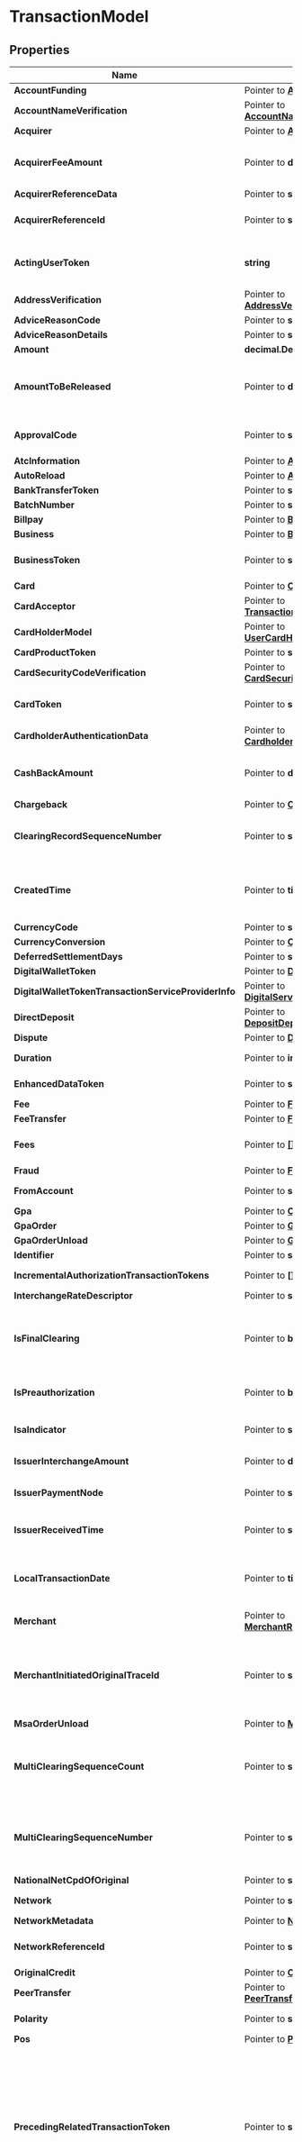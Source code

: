 # TransactionModel

## Properties

Name | Type | Description | Notes
------------ | ------------- | ------------- | -------------
**AccountFunding** | Pointer to [**AccountFunding**](AccountFunding.md) |  | [optional] 
**AccountNameVerification** | Pointer to [**AccountNameVerificationModel**](AccountNameVerificationModel.md) |  | [optional] 
**Acquirer** | Pointer to [**Acquirer**](Acquirer.md) |  | [optional] 
**AcquirerFeeAmount** | Pointer to **decimal.Decimal** | Indicates the amount of the acquirer fee. Account holders are sometimes charged an acquirer fee for card use at ATMs, fuel dispensers, and so on. | [optional] 
**AcquirerReferenceData** | Pointer to **string** |  | [optional] 
**AcquirerReferenceId** | Pointer to **string** | Acquirer-assigned unique identifier of the transaction. Useful for settlement and reconciliation. | [optional] 
**ActingUserToken** | **string** | Unique identifier of the user who conducted the transaction. This might be a child user configured to share its parent&#39;s account balance. | 
**AddressVerification** | Pointer to [**AddressVerificationModel**](AddressVerificationModel.md) |  | [optional] 
**AdviceReasonCode** | Pointer to **string** |  | [optional] 
**AdviceReasonDetails** | Pointer to **string** |  | [optional] 
**Amount** | **decimal.Decimal** | Amount of the transaction. | 
**AmountToBeReleased** | Pointer to **decimal.Decimal** | Amount of original authorization to be released. This field appears in final clearing transactions where the clearing amount is lower than the authorization amount. | [optional] 
**ApprovalCode** | Pointer to **string** | Unique identifier assigned to an authorization, printed on the receipt at point of sale. | [optional] 
**AtcInformation** | Pointer to [**AtcInformation**](AtcInformation.md) |  | [optional] 
**AutoReload** | Pointer to [**AutoReloadModel**](AutoReloadModel.md) |  | [optional] 
**BankTransferToken** | Pointer to **string** |  | [optional] 
**BatchNumber** | Pointer to **string** | The batch number of the transaction. | [optional] 
**Billpay** | Pointer to [**BillPayResponse**](BillPayResponse.md) |  | [optional] 
**Business** | Pointer to [**BusinessMetadata**](BusinessMetadata.md) |  | [optional] 
**BusinessToken** | Pointer to **string** | Unique identifier of the business that owns the account that funded the transaction. | [optional] 
**Card** | Pointer to [**CardResponse**](CardResponse.md) |  | [optional] 
**CardAcceptor** | Pointer to [**TransactionCardAcceptor**](TransactionCardAcceptor.md) |  | [optional] 
**CardHolderModel** | Pointer to [**UserCardHolderResponse**](UserCardHolderResponse.md) |  | [optional] 
**CardProductToken** | Pointer to **string** | Unique identifier of the card product. | [optional] 
**CardSecurityCodeVerification** | Pointer to [**CardSecurityCodeVerification**](CardSecurityCodeVerification.md) |  | [optional] 
**CardToken** | Pointer to **string** | Unique identifier of the card. Useful when a single account holder has multiple cards. | [optional] 
**CardholderAuthenticationData** | Pointer to [**CardholderAuthenticationData**](CardholderAuthenticationData.md) |  | [optional] 
**CashBackAmount** | Pointer to **decimal.Decimal** | Amount of cash back requested by the cardholder during the transaction. Included in the total transaction amount. | [optional] 
**Chargeback** | Pointer to [**ChargebackResponse**](ChargebackResponse.md) |  | [optional] 
**ClearingRecordSequenceNumber** | Pointer to **string** | A sequence number that identifies a specific clearing message among multiple clearing messages for an authorization. | [optional] 
**CreatedTime** | Pointer to **time.Time** | Date and time when the Marqeta platform created the transaction entry, in UTC format. For example, when Marqeta processed the clearing record for a refund. | [optional] 
**CurrencyCode** | Pointer to **string** | Currency type of the transaction. | [optional] 
**CurrencyConversion** | Pointer to [**CurrencyConversion**](CurrencyConversion.md) |  | [optional] 
**DeferredSettlementDays** | Pointer to **string** |  | [optional] 
**DigitalWalletToken** | Pointer to [**DigitalWalletToken**](DigitalWalletToken.md) |  | [optional] 
**DigitalWalletTokenTransactionServiceProviderInfo** | Pointer to [**DigitalServiceProvider**](DigitalServiceProvider.md) |  | [optional] 
**DirectDeposit** | Pointer to [**DepositDepositResponse**](DepositDepositResponse.md) |  | [optional] 
**Dispute** | Pointer to [**DisputeModel**](DisputeModel.md) |  | [optional] 
**Duration** | Pointer to **int32** | Duration of the transaction on Marqeta&#39;s servers, in milliseconds. | [optional] 
**EnhancedDataToken** | Pointer to **string** | The enhanced commercial card data token for the transaction. | [optional] 
**Fee** | Pointer to [**Fee**](Fee.md) |  | [optional] 
**FeeTransfer** | Pointer to [**FeeTransferResponse**](FeeTransferResponse.md) |  | [optional] 
**Fees** | Pointer to [**[]NetworkFeeModel**](NetworkFeeModel.md) | List of fees associated with the transaction.  This array is returned if it exists in the resource. | [optional] 
**Fraud** | Pointer to [**FraudView**](FraudView.md) |  | [optional] 
**FromAccount** | Pointer to **string** | Specifies the account type for ATM transactions. | [optional] 
**Gpa** | Pointer to [**CardholderBalance**](CardholderBalance.md) |  | [optional] 
**GpaOrder** | Pointer to [**GpaResponse**](GpaResponse.md) |  | [optional] 
**GpaOrderUnload** | Pointer to [**GpaReturns**](GpaReturns.md) |  | [optional] 
**Identifier** | Pointer to **string** | Sequential identifier of the transaction. | [optional] 
**IncrementalAuthorizationTransactionTokens** | Pointer to **[]string** | An array of incremental authorization transaction tokens. | [optional] 
**InterchangeRateDescriptor** | Pointer to **string** |  | [optional] 
**IsFinalClearing** | Pointer to **bool** | Indicates the final clearing event for an authorization. If the final cleared amount is lower than the authorized amount, you must release the hold on the funds per the value in the &#x60;amount_to_be_released&#x60; field. | [optional] 
**IsPreauthorization** | Pointer to **bool** | Indicates if the transaction is a pre-authorization. | [optional] [default to false]
**IsaIndicator** | Pointer to **string** | The international service assessment indicator indicates if an ISA fee is applicable to the transaction. | [optional] 
**IssuerInterchangeAmount** | Pointer to **decimal.Decimal** | The amount of interchange charged by the card issuer. | [optional] 
**IssuerPaymentNode** | Pointer to **string** | Unique identifier of the Marqeta platform server that received the transaction from the card network. | [optional] 
**IssuerReceivedTime** | Pointer to **string** | Date and time when the Marqeta platform received the transaction from the card network, in UTC. | [optional] 
**LocalTransactionDate** | Pointer to **time.Time** | Indicates the local time of the transaction at the card acceptor&#39;s location. You can use this field to determine the correct time of the transaction when filing a dispute. | [optional] 
**Merchant** | Pointer to [**MerchantResponseModel**](MerchantResponseModel.md) |  | [optional] 
**MerchantInitiatedOriginalTraceId** | Pointer to **string** | Unique network identification value formed by combining the 6- to 9-character Mastercard Banknet Reference Number and the 4-digit settlement date for recurring payments and other merchant-initiated transactions. | [optional] 
**MsaOrderUnload** | Pointer to [**MsaReturns**](MsaReturns.md) |  | [optional] 
**MultiClearingSequenceCount** | Pointer to **string** | If an authorization has multiple clearing transactions, this field displays their total number. For example, if an authorization has four clearing transactions, the sequence count is &#x60;04&#x60;. | [optional] 
**MultiClearingSequenceNumber** | Pointer to **string** | If an authorization has multiple clearing transactions, this field displays the sequence number for the clearing transaction. For example, if this is the second clearing transaction of four, the sequence number is &#x60;02&#x60;. | [optional] 
**NationalNetCpdOfOriginal** | Pointer to **string** |  | [optional] 
**Network** | Pointer to **string** | Indicates which card network was used to complete the transactions. | [optional] 
**NetworkMetadata** | Pointer to [**NetworkMetadata**](NetworkMetadata.md) |  | [optional] 
**NetworkReferenceId** | Pointer to **string** | Network-assigned unique identifier of the transaction. Useful for settlement and reconciliation. | [optional] 
**OriginalCredit** | Pointer to [**OriginalCredit**](OriginalCredit.md) |  | [optional] 
**PeerTransfer** | Pointer to [**PeerTransferResponse**](PeerTransferResponse.md) |  | [optional] 
**Polarity** | Pointer to **string** | Indicates whether the transaction is credit or debit. | [optional] 
**Pos** | Pointer to [**Pos**](Pos.md) |  | [optional] 
**PrecedingRelatedTransactionToken** | Pointer to **string** | Returned for final transaction types.  Unique identifier of the preceding related transaction. Useful for identifying the transaction that preceded the current one.  For example, &#x60;authorization&#x60;, a temporary transaction type, precedes and is completed by &#x60;authorization.clearing&#x60;, a final transaction type. In this case, the &#x60;authorization&#x60; token is returned with this field. For which transaction types are temporary or final, see &lt;&lt;/core-api/event-types#_transaction_events, Transaction events in Event Types&gt;&gt;. | [optional] 
**PrecedingTransaction** | Pointer to [**PrecedingTransaction**](PrecedingTransaction.md) |  | [optional] 
**Program** | Pointer to [**Program**](Program.md) |  | [optional] 
**ProgramTransfer** | Pointer to [**ProgramTransferResponse**](ProgramTransferResponse.md) |  | [optional] 
**RealTimeFeeGroup** | Pointer to [**RealTimeFeeGroup**](RealTimeFeeGroup.md) |  | [optional] 
**RequestAmount** | Pointer to **decimal.Decimal** | Merchant-requested amount, including any fees. | [optional] 
**Response** | Pointer to [**Response**](Response.md) |  | [optional] 
**SettlementDate** | Pointer to **time.Time** | Date and time when funds were moved for a transaction, in UTC. For example, in the case of a refund, when funds were credited to the cardholder. | [optional] 
**SettlementIndicator** | Pointer to **string** | Indicates the settlement service used for the transaction. | [optional] 
**StandinApprovedBy** | Pointer to **string** | Indicates which party approved a transaction: the card network using stand-in processing, or Marqeta using Commando Mode. Returned only when a transaction is approved. | [optional] 
**StandinBy** | Pointer to **string** | Indicates which party approved a transaction: the card network using stand-in processing, or Marqeta using Commando Mode. | [optional] 
**StandinReason** | Pointer to **string** | Indicates why the card network handled a transaction requiring stand-in processing. | [optional] 
**State** | **string** | Current state of the transaction. For more information about the &#x60;state&#x60; field, see &lt;&lt;/developer-guides/about-transactions#_the_transaction_lifecycle, The transaction lifecycle&gt;&gt;. | 
**Store** | Pointer to [**StoreResponseModel**](StoreResponseModel.md) |  | [optional] 
**Subnetwork** | Pointer to **string** | Indicates which subnetwork was used to complete the transaction. Possible values include the following:  * *VISANET* – Used for VisaNet signature-based transactions. * *VISANETDEBIT* – Used for VisaNet Debit PIN-based transaction. * *VISAINTERLINK* – Used for Visa Interlink PIN-based transactions. * *VISAPLUS* – Used for ATM withdrawals on Visa. * *MAESTRO* – Used for PIN-based transactions on Mastercard. * *CIRRUS* – Used for ATM withdrawals on Mastercard. * *MASTERCARDDEBIT* – Used for signature-based transactions on Mastercard. * *GATEWAY_JIT* – Used for Gateway JIT Funding transactions. * *MANAGED_JIT* – Used for Managed JIT Funding transactions or for transactions that occur while Commando Mode is enabled. | [optional] 
**Token** | **string** | Unique identifier of the transaction, formatted as a UUID.  *NOTE:* For subsequent related transactions, this token value appears as the &#x60;preceding_related_transaction_token&#x60;. | [readonly] 
**TransactionAttributes** | Pointer to **map[string]string** | Additional transaction attributes. | [optional] 
**TransactionMetadata** | Pointer to [**TransactionMetadata**](TransactionMetadata.md) |  | [optional] 
**Type** | **string** | Transaction event type. For more information about the &#x60;type&#x60; field, see &lt;&lt;/core-api/event-types#_transaction_events, Transaction events&gt;&gt;. | [readonly] 
**User** | Pointer to [**CardholderMetadata**](CardholderMetadata.md) |  | [optional] 
**UserToken** | Pointer to **string** | Unique identifier of the user who owns the account that funded the transaction; subsequent related transactions retain the same &#x60;user_token&#x60;, even if the card used to complete the transaction moves to another user. | [optional] 
**UserTransactionTime** | Pointer to **time.Time** | Date and time when the user initiated the transaction, in UTC. For example, when a merchant performed the original authorization for a refund. | [optional] 

## Methods

### NewTransactionModel

`func NewTransactionModel(actingUserToken string, amount decimal.Decimal, state string, token string, type_ string, ) *TransactionModel`

NewTransactionModel instantiates a new TransactionModel object
This constructor will assign default values to properties that have it defined,
and makes sure properties required by API are set, but the set of arguments
will change when the set of required properties is changed

### NewTransactionModelWithDefaults

`func NewTransactionModelWithDefaults() *TransactionModel`

NewTransactionModelWithDefaults instantiates a new TransactionModel object
This constructor will only assign default values to properties that have it defined,
but it doesn't guarantee that properties required by API are set

### GetAccountFunding

`func (o *TransactionModel) GetAccountFunding() AccountFunding`

GetAccountFunding returns the AccountFunding field if non-nil, zero value otherwise.

### GetAccountFundingOk

`func (o *TransactionModel) GetAccountFundingOk() (*AccountFunding, bool)`

GetAccountFundingOk returns a tuple with the AccountFunding field if it's non-nil, zero value otherwise
and a boolean to check if the value has been set.

### SetAccountFunding

`func (o *TransactionModel) SetAccountFunding(v AccountFunding)`

SetAccountFunding sets AccountFunding field to given value.

### HasAccountFunding

`func (o *TransactionModel) HasAccountFunding() bool`

HasAccountFunding returns a boolean if a field has been set.

### GetAccountNameVerification

`func (o *TransactionModel) GetAccountNameVerification() AccountNameVerificationModel`

GetAccountNameVerification returns the AccountNameVerification field if non-nil, zero value otherwise.

### GetAccountNameVerificationOk

`func (o *TransactionModel) GetAccountNameVerificationOk() (*AccountNameVerificationModel, bool)`

GetAccountNameVerificationOk returns a tuple with the AccountNameVerification field if it's non-nil, zero value otherwise
and a boolean to check if the value has been set.

### SetAccountNameVerification

`func (o *TransactionModel) SetAccountNameVerification(v AccountNameVerificationModel)`

SetAccountNameVerification sets AccountNameVerification field to given value.

### HasAccountNameVerification

`func (o *TransactionModel) HasAccountNameVerification() bool`

HasAccountNameVerification returns a boolean if a field has been set.

### GetAcquirer

`func (o *TransactionModel) GetAcquirer() Acquirer`

GetAcquirer returns the Acquirer field if non-nil, zero value otherwise.

### GetAcquirerOk

`func (o *TransactionModel) GetAcquirerOk() (*Acquirer, bool)`

GetAcquirerOk returns a tuple with the Acquirer field if it's non-nil, zero value otherwise
and a boolean to check if the value has been set.

### SetAcquirer

`func (o *TransactionModel) SetAcquirer(v Acquirer)`

SetAcquirer sets Acquirer field to given value.

### HasAcquirer

`func (o *TransactionModel) HasAcquirer() bool`

HasAcquirer returns a boolean if a field has been set.

### GetAcquirerFeeAmount

`func (o *TransactionModel) GetAcquirerFeeAmount() decimal.Decimal`

GetAcquirerFeeAmount returns the AcquirerFeeAmount field if non-nil, zero value otherwise.

### GetAcquirerFeeAmountOk

`func (o *TransactionModel) GetAcquirerFeeAmountOk() (*decimal.Decimal, bool)`

GetAcquirerFeeAmountOk returns a tuple with the AcquirerFeeAmount field if it's non-nil, zero value otherwise
and a boolean to check if the value has been set.

### SetAcquirerFeeAmount

`func (o *TransactionModel) SetAcquirerFeeAmount(v decimal.Decimal)`

SetAcquirerFeeAmount sets AcquirerFeeAmount field to given value.

### HasAcquirerFeeAmount

`func (o *TransactionModel) HasAcquirerFeeAmount() bool`

HasAcquirerFeeAmount returns a boolean if a field has been set.

### GetAcquirerReferenceData

`func (o *TransactionModel) GetAcquirerReferenceData() string`

GetAcquirerReferenceData returns the AcquirerReferenceData field if non-nil, zero value otherwise.

### GetAcquirerReferenceDataOk

`func (o *TransactionModel) GetAcquirerReferenceDataOk() (*string, bool)`

GetAcquirerReferenceDataOk returns a tuple with the AcquirerReferenceData field if it's non-nil, zero value otherwise
and a boolean to check if the value has been set.

### SetAcquirerReferenceData

`func (o *TransactionModel) SetAcquirerReferenceData(v string)`

SetAcquirerReferenceData sets AcquirerReferenceData field to given value.

### HasAcquirerReferenceData

`func (o *TransactionModel) HasAcquirerReferenceData() bool`

HasAcquirerReferenceData returns a boolean if a field has been set.

### GetAcquirerReferenceId

`func (o *TransactionModel) GetAcquirerReferenceId() string`

GetAcquirerReferenceId returns the AcquirerReferenceId field if non-nil, zero value otherwise.

### GetAcquirerReferenceIdOk

`func (o *TransactionModel) GetAcquirerReferenceIdOk() (*string, bool)`

GetAcquirerReferenceIdOk returns a tuple with the AcquirerReferenceId field if it's non-nil, zero value otherwise
and a boolean to check if the value has been set.

### SetAcquirerReferenceId

`func (o *TransactionModel) SetAcquirerReferenceId(v string)`

SetAcquirerReferenceId sets AcquirerReferenceId field to given value.

### HasAcquirerReferenceId

`func (o *TransactionModel) HasAcquirerReferenceId() bool`

HasAcquirerReferenceId returns a boolean if a field has been set.

### GetActingUserToken

`func (o *TransactionModel) GetActingUserToken() string`

GetActingUserToken returns the ActingUserToken field if non-nil, zero value otherwise.

### GetActingUserTokenOk

`func (o *TransactionModel) GetActingUserTokenOk() (*string, bool)`

GetActingUserTokenOk returns a tuple with the ActingUserToken field if it's non-nil, zero value otherwise
and a boolean to check if the value has been set.

### SetActingUserToken

`func (o *TransactionModel) SetActingUserToken(v string)`

SetActingUserToken sets ActingUserToken field to given value.


### GetAddressVerification

`func (o *TransactionModel) GetAddressVerification() AddressVerificationModel`

GetAddressVerification returns the AddressVerification field if non-nil, zero value otherwise.

### GetAddressVerificationOk

`func (o *TransactionModel) GetAddressVerificationOk() (*AddressVerificationModel, bool)`

GetAddressVerificationOk returns a tuple with the AddressVerification field if it's non-nil, zero value otherwise
and a boolean to check if the value has been set.

### SetAddressVerification

`func (o *TransactionModel) SetAddressVerification(v AddressVerificationModel)`

SetAddressVerification sets AddressVerification field to given value.

### HasAddressVerification

`func (o *TransactionModel) HasAddressVerification() bool`

HasAddressVerification returns a boolean if a field has been set.

### GetAdviceReasonCode

`func (o *TransactionModel) GetAdviceReasonCode() string`

GetAdviceReasonCode returns the AdviceReasonCode field if non-nil, zero value otherwise.

### GetAdviceReasonCodeOk

`func (o *TransactionModel) GetAdviceReasonCodeOk() (*string, bool)`

GetAdviceReasonCodeOk returns a tuple with the AdviceReasonCode field if it's non-nil, zero value otherwise
and a boolean to check if the value has been set.

### SetAdviceReasonCode

`func (o *TransactionModel) SetAdviceReasonCode(v string)`

SetAdviceReasonCode sets AdviceReasonCode field to given value.

### HasAdviceReasonCode

`func (o *TransactionModel) HasAdviceReasonCode() bool`

HasAdviceReasonCode returns a boolean if a field has been set.

### GetAdviceReasonDetails

`func (o *TransactionModel) GetAdviceReasonDetails() string`

GetAdviceReasonDetails returns the AdviceReasonDetails field if non-nil, zero value otherwise.

### GetAdviceReasonDetailsOk

`func (o *TransactionModel) GetAdviceReasonDetailsOk() (*string, bool)`

GetAdviceReasonDetailsOk returns a tuple with the AdviceReasonDetails field if it's non-nil, zero value otherwise
and a boolean to check if the value has been set.

### SetAdviceReasonDetails

`func (o *TransactionModel) SetAdviceReasonDetails(v string)`

SetAdviceReasonDetails sets AdviceReasonDetails field to given value.

### HasAdviceReasonDetails

`func (o *TransactionModel) HasAdviceReasonDetails() bool`

HasAdviceReasonDetails returns a boolean if a field has been set.

### GetAmount

`func (o *TransactionModel) GetAmount() decimal.Decimal`

GetAmount returns the Amount field if non-nil, zero value otherwise.

### GetAmountOk

`func (o *TransactionModel) GetAmountOk() (*decimal.Decimal, bool)`

GetAmountOk returns a tuple with the Amount field if it's non-nil, zero value otherwise
and a boolean to check if the value has been set.

### SetAmount

`func (o *TransactionModel) SetAmount(v decimal.Decimal)`

SetAmount sets Amount field to given value.


### GetAmountToBeReleased

`func (o *TransactionModel) GetAmountToBeReleased() decimal.Decimal`

GetAmountToBeReleased returns the AmountToBeReleased field if non-nil, zero value otherwise.

### GetAmountToBeReleasedOk

`func (o *TransactionModel) GetAmountToBeReleasedOk() (*decimal.Decimal, bool)`

GetAmountToBeReleasedOk returns a tuple with the AmountToBeReleased field if it's non-nil, zero value otherwise
and a boolean to check if the value has been set.

### SetAmountToBeReleased

`func (o *TransactionModel) SetAmountToBeReleased(v decimal.Decimal)`

SetAmountToBeReleased sets AmountToBeReleased field to given value.

### HasAmountToBeReleased

`func (o *TransactionModel) HasAmountToBeReleased() bool`

HasAmountToBeReleased returns a boolean if a field has been set.

### GetApprovalCode

`func (o *TransactionModel) GetApprovalCode() string`

GetApprovalCode returns the ApprovalCode field if non-nil, zero value otherwise.

### GetApprovalCodeOk

`func (o *TransactionModel) GetApprovalCodeOk() (*string, bool)`

GetApprovalCodeOk returns a tuple with the ApprovalCode field if it's non-nil, zero value otherwise
and a boolean to check if the value has been set.

### SetApprovalCode

`func (o *TransactionModel) SetApprovalCode(v string)`

SetApprovalCode sets ApprovalCode field to given value.

### HasApprovalCode

`func (o *TransactionModel) HasApprovalCode() bool`

HasApprovalCode returns a boolean if a field has been set.

### GetAtcInformation

`func (o *TransactionModel) GetAtcInformation() AtcInformation`

GetAtcInformation returns the AtcInformation field if non-nil, zero value otherwise.

### GetAtcInformationOk

`func (o *TransactionModel) GetAtcInformationOk() (*AtcInformation, bool)`

GetAtcInformationOk returns a tuple with the AtcInformation field if it's non-nil, zero value otherwise
and a boolean to check if the value has been set.

### SetAtcInformation

`func (o *TransactionModel) SetAtcInformation(v AtcInformation)`

SetAtcInformation sets AtcInformation field to given value.

### HasAtcInformation

`func (o *TransactionModel) HasAtcInformation() bool`

HasAtcInformation returns a boolean if a field has been set.

### GetAutoReload

`func (o *TransactionModel) GetAutoReload() AutoReloadModel`

GetAutoReload returns the AutoReload field if non-nil, zero value otherwise.

### GetAutoReloadOk

`func (o *TransactionModel) GetAutoReloadOk() (*AutoReloadModel, bool)`

GetAutoReloadOk returns a tuple with the AutoReload field if it's non-nil, zero value otherwise
and a boolean to check if the value has been set.

### SetAutoReload

`func (o *TransactionModel) SetAutoReload(v AutoReloadModel)`

SetAutoReload sets AutoReload field to given value.

### HasAutoReload

`func (o *TransactionModel) HasAutoReload() bool`

HasAutoReload returns a boolean if a field has been set.

### GetBankTransferToken

`func (o *TransactionModel) GetBankTransferToken() string`

GetBankTransferToken returns the BankTransferToken field if non-nil, zero value otherwise.

### GetBankTransferTokenOk

`func (o *TransactionModel) GetBankTransferTokenOk() (*string, bool)`

GetBankTransferTokenOk returns a tuple with the BankTransferToken field if it's non-nil, zero value otherwise
and a boolean to check if the value has been set.

### SetBankTransferToken

`func (o *TransactionModel) SetBankTransferToken(v string)`

SetBankTransferToken sets BankTransferToken field to given value.

### HasBankTransferToken

`func (o *TransactionModel) HasBankTransferToken() bool`

HasBankTransferToken returns a boolean if a field has been set.

### GetBatchNumber

`func (o *TransactionModel) GetBatchNumber() string`

GetBatchNumber returns the BatchNumber field if non-nil, zero value otherwise.

### GetBatchNumberOk

`func (o *TransactionModel) GetBatchNumberOk() (*string, bool)`

GetBatchNumberOk returns a tuple with the BatchNumber field if it's non-nil, zero value otherwise
and a boolean to check if the value has been set.

### SetBatchNumber

`func (o *TransactionModel) SetBatchNumber(v string)`

SetBatchNumber sets BatchNumber field to given value.

### HasBatchNumber

`func (o *TransactionModel) HasBatchNumber() bool`

HasBatchNumber returns a boolean if a field has been set.

### GetBillpay

`func (o *TransactionModel) GetBillpay() BillPayResponse`

GetBillpay returns the Billpay field if non-nil, zero value otherwise.

### GetBillpayOk

`func (o *TransactionModel) GetBillpayOk() (*BillPayResponse, bool)`

GetBillpayOk returns a tuple with the Billpay field if it's non-nil, zero value otherwise
and a boolean to check if the value has been set.

### SetBillpay

`func (o *TransactionModel) SetBillpay(v BillPayResponse)`

SetBillpay sets Billpay field to given value.

### HasBillpay

`func (o *TransactionModel) HasBillpay() bool`

HasBillpay returns a boolean if a field has been set.

### GetBusiness

`func (o *TransactionModel) GetBusiness() BusinessMetadata`

GetBusiness returns the Business field if non-nil, zero value otherwise.

### GetBusinessOk

`func (o *TransactionModel) GetBusinessOk() (*BusinessMetadata, bool)`

GetBusinessOk returns a tuple with the Business field if it's non-nil, zero value otherwise
and a boolean to check if the value has been set.

### SetBusiness

`func (o *TransactionModel) SetBusiness(v BusinessMetadata)`

SetBusiness sets Business field to given value.

### HasBusiness

`func (o *TransactionModel) HasBusiness() bool`

HasBusiness returns a boolean if a field has been set.

### GetBusinessToken

`func (o *TransactionModel) GetBusinessToken() string`

GetBusinessToken returns the BusinessToken field if non-nil, zero value otherwise.

### GetBusinessTokenOk

`func (o *TransactionModel) GetBusinessTokenOk() (*string, bool)`

GetBusinessTokenOk returns a tuple with the BusinessToken field if it's non-nil, zero value otherwise
and a boolean to check if the value has been set.

### SetBusinessToken

`func (o *TransactionModel) SetBusinessToken(v string)`

SetBusinessToken sets BusinessToken field to given value.

### HasBusinessToken

`func (o *TransactionModel) HasBusinessToken() bool`

HasBusinessToken returns a boolean if a field has been set.

### GetCard

`func (o *TransactionModel) GetCard() CardResponse`

GetCard returns the Card field if non-nil, zero value otherwise.

### GetCardOk

`func (o *TransactionModel) GetCardOk() (*CardResponse, bool)`

GetCardOk returns a tuple with the Card field if it's non-nil, zero value otherwise
and a boolean to check if the value has been set.

### SetCard

`func (o *TransactionModel) SetCard(v CardResponse)`

SetCard sets Card field to given value.

### HasCard

`func (o *TransactionModel) HasCard() bool`

HasCard returns a boolean if a field has been set.

### GetCardAcceptor

`func (o *TransactionModel) GetCardAcceptor() TransactionCardAcceptor`

GetCardAcceptor returns the CardAcceptor field if non-nil, zero value otherwise.

### GetCardAcceptorOk

`func (o *TransactionModel) GetCardAcceptorOk() (*TransactionCardAcceptor, bool)`

GetCardAcceptorOk returns a tuple with the CardAcceptor field if it's non-nil, zero value otherwise
and a boolean to check if the value has been set.

### SetCardAcceptor

`func (o *TransactionModel) SetCardAcceptor(v TransactionCardAcceptor)`

SetCardAcceptor sets CardAcceptor field to given value.

### HasCardAcceptor

`func (o *TransactionModel) HasCardAcceptor() bool`

HasCardAcceptor returns a boolean if a field has been set.

### GetCardHolderModel

`func (o *TransactionModel) GetCardHolderModel() UserCardHolderResponse`

GetCardHolderModel returns the CardHolderModel field if non-nil, zero value otherwise.

### GetCardHolderModelOk

`func (o *TransactionModel) GetCardHolderModelOk() (*UserCardHolderResponse, bool)`

GetCardHolderModelOk returns a tuple with the CardHolderModel field if it's non-nil, zero value otherwise
and a boolean to check if the value has been set.

### SetCardHolderModel

`func (o *TransactionModel) SetCardHolderModel(v UserCardHolderResponse)`

SetCardHolderModel sets CardHolderModel field to given value.

### HasCardHolderModel

`func (o *TransactionModel) HasCardHolderModel() bool`

HasCardHolderModel returns a boolean if a field has been set.

### GetCardProductToken

`func (o *TransactionModel) GetCardProductToken() string`

GetCardProductToken returns the CardProductToken field if non-nil, zero value otherwise.

### GetCardProductTokenOk

`func (o *TransactionModel) GetCardProductTokenOk() (*string, bool)`

GetCardProductTokenOk returns a tuple with the CardProductToken field if it's non-nil, zero value otherwise
and a boolean to check if the value has been set.

### SetCardProductToken

`func (o *TransactionModel) SetCardProductToken(v string)`

SetCardProductToken sets CardProductToken field to given value.

### HasCardProductToken

`func (o *TransactionModel) HasCardProductToken() bool`

HasCardProductToken returns a boolean if a field has been set.

### GetCardSecurityCodeVerification

`func (o *TransactionModel) GetCardSecurityCodeVerification() CardSecurityCodeVerification`

GetCardSecurityCodeVerification returns the CardSecurityCodeVerification field if non-nil, zero value otherwise.

### GetCardSecurityCodeVerificationOk

`func (o *TransactionModel) GetCardSecurityCodeVerificationOk() (*CardSecurityCodeVerification, bool)`

GetCardSecurityCodeVerificationOk returns a tuple with the CardSecurityCodeVerification field if it's non-nil, zero value otherwise
and a boolean to check if the value has been set.

### SetCardSecurityCodeVerification

`func (o *TransactionModel) SetCardSecurityCodeVerification(v CardSecurityCodeVerification)`

SetCardSecurityCodeVerification sets CardSecurityCodeVerification field to given value.

### HasCardSecurityCodeVerification

`func (o *TransactionModel) HasCardSecurityCodeVerification() bool`

HasCardSecurityCodeVerification returns a boolean if a field has been set.

### GetCardToken

`func (o *TransactionModel) GetCardToken() string`

GetCardToken returns the CardToken field if non-nil, zero value otherwise.

### GetCardTokenOk

`func (o *TransactionModel) GetCardTokenOk() (*string, bool)`

GetCardTokenOk returns a tuple with the CardToken field if it's non-nil, zero value otherwise
and a boolean to check if the value has been set.

### SetCardToken

`func (o *TransactionModel) SetCardToken(v string)`

SetCardToken sets CardToken field to given value.

### HasCardToken

`func (o *TransactionModel) HasCardToken() bool`

HasCardToken returns a boolean if a field has been set.

### GetCardholderAuthenticationData

`func (o *TransactionModel) GetCardholderAuthenticationData() CardholderAuthenticationData`

GetCardholderAuthenticationData returns the CardholderAuthenticationData field if non-nil, zero value otherwise.

### GetCardholderAuthenticationDataOk

`func (o *TransactionModel) GetCardholderAuthenticationDataOk() (*CardholderAuthenticationData, bool)`

GetCardholderAuthenticationDataOk returns a tuple with the CardholderAuthenticationData field if it's non-nil, zero value otherwise
and a boolean to check if the value has been set.

### SetCardholderAuthenticationData

`func (o *TransactionModel) SetCardholderAuthenticationData(v CardholderAuthenticationData)`

SetCardholderAuthenticationData sets CardholderAuthenticationData field to given value.

### HasCardholderAuthenticationData

`func (o *TransactionModel) HasCardholderAuthenticationData() bool`

HasCardholderAuthenticationData returns a boolean if a field has been set.

### GetCashBackAmount

`func (o *TransactionModel) GetCashBackAmount() decimal.Decimal`

GetCashBackAmount returns the CashBackAmount field if non-nil, zero value otherwise.

### GetCashBackAmountOk

`func (o *TransactionModel) GetCashBackAmountOk() (*decimal.Decimal, bool)`

GetCashBackAmountOk returns a tuple with the CashBackAmount field if it's non-nil, zero value otherwise
and a boolean to check if the value has been set.

### SetCashBackAmount

`func (o *TransactionModel) SetCashBackAmount(v decimal.Decimal)`

SetCashBackAmount sets CashBackAmount field to given value.

### HasCashBackAmount

`func (o *TransactionModel) HasCashBackAmount() bool`

HasCashBackAmount returns a boolean if a field has been set.

### GetChargeback

`func (o *TransactionModel) GetChargeback() ChargebackResponse`

GetChargeback returns the Chargeback field if non-nil, zero value otherwise.

### GetChargebackOk

`func (o *TransactionModel) GetChargebackOk() (*ChargebackResponse, bool)`

GetChargebackOk returns a tuple with the Chargeback field if it's non-nil, zero value otherwise
and a boolean to check if the value has been set.

### SetChargeback

`func (o *TransactionModel) SetChargeback(v ChargebackResponse)`

SetChargeback sets Chargeback field to given value.

### HasChargeback

`func (o *TransactionModel) HasChargeback() bool`

HasChargeback returns a boolean if a field has been set.

### GetClearingRecordSequenceNumber

`func (o *TransactionModel) GetClearingRecordSequenceNumber() string`

GetClearingRecordSequenceNumber returns the ClearingRecordSequenceNumber field if non-nil, zero value otherwise.

### GetClearingRecordSequenceNumberOk

`func (o *TransactionModel) GetClearingRecordSequenceNumberOk() (*string, bool)`

GetClearingRecordSequenceNumberOk returns a tuple with the ClearingRecordSequenceNumber field if it's non-nil, zero value otherwise
and a boolean to check if the value has been set.

### SetClearingRecordSequenceNumber

`func (o *TransactionModel) SetClearingRecordSequenceNumber(v string)`

SetClearingRecordSequenceNumber sets ClearingRecordSequenceNumber field to given value.

### HasClearingRecordSequenceNumber

`func (o *TransactionModel) HasClearingRecordSequenceNumber() bool`

HasClearingRecordSequenceNumber returns a boolean if a field has been set.

### GetCreatedTime

`func (o *TransactionModel) GetCreatedTime() time.Time`

GetCreatedTime returns the CreatedTime field if non-nil, zero value otherwise.

### GetCreatedTimeOk

`func (o *TransactionModel) GetCreatedTimeOk() (*time.Time, bool)`

GetCreatedTimeOk returns a tuple with the CreatedTime field if it's non-nil, zero value otherwise
and a boolean to check if the value has been set.

### SetCreatedTime

`func (o *TransactionModel) SetCreatedTime(v time.Time)`

SetCreatedTime sets CreatedTime field to given value.

### HasCreatedTime

`func (o *TransactionModel) HasCreatedTime() bool`

HasCreatedTime returns a boolean if a field has been set.

### GetCurrencyCode

`func (o *TransactionModel) GetCurrencyCode() string`

GetCurrencyCode returns the CurrencyCode field if non-nil, zero value otherwise.

### GetCurrencyCodeOk

`func (o *TransactionModel) GetCurrencyCodeOk() (*string, bool)`

GetCurrencyCodeOk returns a tuple with the CurrencyCode field if it's non-nil, zero value otherwise
and a boolean to check if the value has been set.

### SetCurrencyCode

`func (o *TransactionModel) SetCurrencyCode(v string)`

SetCurrencyCode sets CurrencyCode field to given value.

### HasCurrencyCode

`func (o *TransactionModel) HasCurrencyCode() bool`

HasCurrencyCode returns a boolean if a field has been set.

### GetCurrencyConversion

`func (o *TransactionModel) GetCurrencyConversion() CurrencyConversion`

GetCurrencyConversion returns the CurrencyConversion field if non-nil, zero value otherwise.

### GetCurrencyConversionOk

`func (o *TransactionModel) GetCurrencyConversionOk() (*CurrencyConversion, bool)`

GetCurrencyConversionOk returns a tuple with the CurrencyConversion field if it's non-nil, zero value otherwise
and a boolean to check if the value has been set.

### SetCurrencyConversion

`func (o *TransactionModel) SetCurrencyConversion(v CurrencyConversion)`

SetCurrencyConversion sets CurrencyConversion field to given value.

### HasCurrencyConversion

`func (o *TransactionModel) HasCurrencyConversion() bool`

HasCurrencyConversion returns a boolean if a field has been set.

### GetDeferredSettlementDays

`func (o *TransactionModel) GetDeferredSettlementDays() string`

GetDeferredSettlementDays returns the DeferredSettlementDays field if non-nil, zero value otherwise.

### GetDeferredSettlementDaysOk

`func (o *TransactionModel) GetDeferredSettlementDaysOk() (*string, bool)`

GetDeferredSettlementDaysOk returns a tuple with the DeferredSettlementDays field if it's non-nil, zero value otherwise
and a boolean to check if the value has been set.

### SetDeferredSettlementDays

`func (o *TransactionModel) SetDeferredSettlementDays(v string)`

SetDeferredSettlementDays sets DeferredSettlementDays field to given value.

### HasDeferredSettlementDays

`func (o *TransactionModel) HasDeferredSettlementDays() bool`

HasDeferredSettlementDays returns a boolean if a field has been set.

### GetDigitalWalletToken

`func (o *TransactionModel) GetDigitalWalletToken() DigitalWalletToken`

GetDigitalWalletToken returns the DigitalWalletToken field if non-nil, zero value otherwise.

### GetDigitalWalletTokenOk

`func (o *TransactionModel) GetDigitalWalletTokenOk() (*DigitalWalletToken, bool)`

GetDigitalWalletTokenOk returns a tuple with the DigitalWalletToken field if it's non-nil, zero value otherwise
and a boolean to check if the value has been set.

### SetDigitalWalletToken

`func (o *TransactionModel) SetDigitalWalletToken(v DigitalWalletToken)`

SetDigitalWalletToken sets DigitalWalletToken field to given value.

### HasDigitalWalletToken

`func (o *TransactionModel) HasDigitalWalletToken() bool`

HasDigitalWalletToken returns a boolean if a field has been set.

### GetDigitalWalletTokenTransactionServiceProviderInfo

`func (o *TransactionModel) GetDigitalWalletTokenTransactionServiceProviderInfo() DigitalServiceProvider`

GetDigitalWalletTokenTransactionServiceProviderInfo returns the DigitalWalletTokenTransactionServiceProviderInfo field if non-nil, zero value otherwise.

### GetDigitalWalletTokenTransactionServiceProviderInfoOk

`func (o *TransactionModel) GetDigitalWalletTokenTransactionServiceProviderInfoOk() (*DigitalServiceProvider, bool)`

GetDigitalWalletTokenTransactionServiceProviderInfoOk returns a tuple with the DigitalWalletTokenTransactionServiceProviderInfo field if it's non-nil, zero value otherwise
and a boolean to check if the value has been set.

### SetDigitalWalletTokenTransactionServiceProviderInfo

`func (o *TransactionModel) SetDigitalWalletTokenTransactionServiceProviderInfo(v DigitalServiceProvider)`

SetDigitalWalletTokenTransactionServiceProviderInfo sets DigitalWalletTokenTransactionServiceProviderInfo field to given value.

### HasDigitalWalletTokenTransactionServiceProviderInfo

`func (o *TransactionModel) HasDigitalWalletTokenTransactionServiceProviderInfo() bool`

HasDigitalWalletTokenTransactionServiceProviderInfo returns a boolean if a field has been set.

### GetDirectDeposit

`func (o *TransactionModel) GetDirectDeposit() DepositDepositResponse`

GetDirectDeposit returns the DirectDeposit field if non-nil, zero value otherwise.

### GetDirectDepositOk

`func (o *TransactionModel) GetDirectDepositOk() (*DepositDepositResponse, bool)`

GetDirectDepositOk returns a tuple with the DirectDeposit field if it's non-nil, zero value otherwise
and a boolean to check if the value has been set.

### SetDirectDeposit

`func (o *TransactionModel) SetDirectDeposit(v DepositDepositResponse)`

SetDirectDeposit sets DirectDeposit field to given value.

### HasDirectDeposit

`func (o *TransactionModel) HasDirectDeposit() bool`

HasDirectDeposit returns a boolean if a field has been set.

### GetDispute

`func (o *TransactionModel) GetDispute() DisputeModel`

GetDispute returns the Dispute field if non-nil, zero value otherwise.

### GetDisputeOk

`func (o *TransactionModel) GetDisputeOk() (*DisputeModel, bool)`

GetDisputeOk returns a tuple with the Dispute field if it's non-nil, zero value otherwise
and a boolean to check if the value has been set.

### SetDispute

`func (o *TransactionModel) SetDispute(v DisputeModel)`

SetDispute sets Dispute field to given value.

### HasDispute

`func (o *TransactionModel) HasDispute() bool`

HasDispute returns a boolean if a field has been set.

### GetDuration

`func (o *TransactionModel) GetDuration() int32`

GetDuration returns the Duration field if non-nil, zero value otherwise.

### GetDurationOk

`func (o *TransactionModel) GetDurationOk() (*int32, bool)`

GetDurationOk returns a tuple with the Duration field if it's non-nil, zero value otherwise
and a boolean to check if the value has been set.

### SetDuration

`func (o *TransactionModel) SetDuration(v int32)`

SetDuration sets Duration field to given value.

### HasDuration

`func (o *TransactionModel) HasDuration() bool`

HasDuration returns a boolean if a field has been set.

### GetEnhancedDataToken

`func (o *TransactionModel) GetEnhancedDataToken() string`

GetEnhancedDataToken returns the EnhancedDataToken field if non-nil, zero value otherwise.

### GetEnhancedDataTokenOk

`func (o *TransactionModel) GetEnhancedDataTokenOk() (*string, bool)`

GetEnhancedDataTokenOk returns a tuple with the EnhancedDataToken field if it's non-nil, zero value otherwise
and a boolean to check if the value has been set.

### SetEnhancedDataToken

`func (o *TransactionModel) SetEnhancedDataToken(v string)`

SetEnhancedDataToken sets EnhancedDataToken field to given value.

### HasEnhancedDataToken

`func (o *TransactionModel) HasEnhancedDataToken() bool`

HasEnhancedDataToken returns a boolean if a field has been set.

### GetFee

`func (o *TransactionModel) GetFee() Fee`

GetFee returns the Fee field if non-nil, zero value otherwise.

### GetFeeOk

`func (o *TransactionModel) GetFeeOk() (*Fee, bool)`

GetFeeOk returns a tuple with the Fee field if it's non-nil, zero value otherwise
and a boolean to check if the value has been set.

### SetFee

`func (o *TransactionModel) SetFee(v Fee)`

SetFee sets Fee field to given value.

### HasFee

`func (o *TransactionModel) HasFee() bool`

HasFee returns a boolean if a field has been set.

### GetFeeTransfer

`func (o *TransactionModel) GetFeeTransfer() FeeTransferResponse`

GetFeeTransfer returns the FeeTransfer field if non-nil, zero value otherwise.

### GetFeeTransferOk

`func (o *TransactionModel) GetFeeTransferOk() (*FeeTransferResponse, bool)`

GetFeeTransferOk returns a tuple with the FeeTransfer field if it's non-nil, zero value otherwise
and a boolean to check if the value has been set.

### SetFeeTransfer

`func (o *TransactionModel) SetFeeTransfer(v FeeTransferResponse)`

SetFeeTransfer sets FeeTransfer field to given value.

### HasFeeTransfer

`func (o *TransactionModel) HasFeeTransfer() bool`

HasFeeTransfer returns a boolean if a field has been set.

### GetFees

`func (o *TransactionModel) GetFees() []NetworkFeeModel`

GetFees returns the Fees field if non-nil, zero value otherwise.

### GetFeesOk

`func (o *TransactionModel) GetFeesOk() (*[]NetworkFeeModel, bool)`

GetFeesOk returns a tuple with the Fees field if it's non-nil, zero value otherwise
and a boolean to check if the value has been set.

### SetFees

`func (o *TransactionModel) SetFees(v []NetworkFeeModel)`

SetFees sets Fees field to given value.

### HasFees

`func (o *TransactionModel) HasFees() bool`

HasFees returns a boolean if a field has been set.

### GetFraud

`func (o *TransactionModel) GetFraud() FraudView`

GetFraud returns the Fraud field if non-nil, zero value otherwise.

### GetFraudOk

`func (o *TransactionModel) GetFraudOk() (*FraudView, bool)`

GetFraudOk returns a tuple with the Fraud field if it's non-nil, zero value otherwise
and a boolean to check if the value has been set.

### SetFraud

`func (o *TransactionModel) SetFraud(v FraudView)`

SetFraud sets Fraud field to given value.

### HasFraud

`func (o *TransactionModel) HasFraud() bool`

HasFraud returns a boolean if a field has been set.

### GetFromAccount

`func (o *TransactionModel) GetFromAccount() string`

GetFromAccount returns the FromAccount field if non-nil, zero value otherwise.

### GetFromAccountOk

`func (o *TransactionModel) GetFromAccountOk() (*string, bool)`

GetFromAccountOk returns a tuple with the FromAccount field if it's non-nil, zero value otherwise
and a boolean to check if the value has been set.

### SetFromAccount

`func (o *TransactionModel) SetFromAccount(v string)`

SetFromAccount sets FromAccount field to given value.

### HasFromAccount

`func (o *TransactionModel) HasFromAccount() bool`

HasFromAccount returns a boolean if a field has been set.

### GetGpa

`func (o *TransactionModel) GetGpa() CardholderBalance`

GetGpa returns the Gpa field if non-nil, zero value otherwise.

### GetGpaOk

`func (o *TransactionModel) GetGpaOk() (*CardholderBalance, bool)`

GetGpaOk returns a tuple with the Gpa field if it's non-nil, zero value otherwise
and a boolean to check if the value has been set.

### SetGpa

`func (o *TransactionModel) SetGpa(v CardholderBalance)`

SetGpa sets Gpa field to given value.

### HasGpa

`func (o *TransactionModel) HasGpa() bool`

HasGpa returns a boolean if a field has been set.

### GetGpaOrder

`func (o *TransactionModel) GetGpaOrder() GpaResponse`

GetGpaOrder returns the GpaOrder field if non-nil, zero value otherwise.

### GetGpaOrderOk

`func (o *TransactionModel) GetGpaOrderOk() (*GpaResponse, bool)`

GetGpaOrderOk returns a tuple with the GpaOrder field if it's non-nil, zero value otherwise
and a boolean to check if the value has been set.

### SetGpaOrder

`func (o *TransactionModel) SetGpaOrder(v GpaResponse)`

SetGpaOrder sets GpaOrder field to given value.

### HasGpaOrder

`func (o *TransactionModel) HasGpaOrder() bool`

HasGpaOrder returns a boolean if a field has been set.

### GetGpaOrderUnload

`func (o *TransactionModel) GetGpaOrderUnload() GpaReturns`

GetGpaOrderUnload returns the GpaOrderUnload field if non-nil, zero value otherwise.

### GetGpaOrderUnloadOk

`func (o *TransactionModel) GetGpaOrderUnloadOk() (*GpaReturns, bool)`

GetGpaOrderUnloadOk returns a tuple with the GpaOrderUnload field if it's non-nil, zero value otherwise
and a boolean to check if the value has been set.

### SetGpaOrderUnload

`func (o *TransactionModel) SetGpaOrderUnload(v GpaReturns)`

SetGpaOrderUnload sets GpaOrderUnload field to given value.

### HasGpaOrderUnload

`func (o *TransactionModel) HasGpaOrderUnload() bool`

HasGpaOrderUnload returns a boolean if a field has been set.

### GetIdentifier

`func (o *TransactionModel) GetIdentifier() string`

GetIdentifier returns the Identifier field if non-nil, zero value otherwise.

### GetIdentifierOk

`func (o *TransactionModel) GetIdentifierOk() (*string, bool)`

GetIdentifierOk returns a tuple with the Identifier field if it's non-nil, zero value otherwise
and a boolean to check if the value has been set.

### SetIdentifier

`func (o *TransactionModel) SetIdentifier(v string)`

SetIdentifier sets Identifier field to given value.

### HasIdentifier

`func (o *TransactionModel) HasIdentifier() bool`

HasIdentifier returns a boolean if a field has been set.

### GetIncrementalAuthorizationTransactionTokens

`func (o *TransactionModel) GetIncrementalAuthorizationTransactionTokens() []string`

GetIncrementalAuthorizationTransactionTokens returns the IncrementalAuthorizationTransactionTokens field if non-nil, zero value otherwise.

### GetIncrementalAuthorizationTransactionTokensOk

`func (o *TransactionModel) GetIncrementalAuthorizationTransactionTokensOk() (*[]string, bool)`

GetIncrementalAuthorizationTransactionTokensOk returns a tuple with the IncrementalAuthorizationTransactionTokens field if it's non-nil, zero value otherwise
and a boolean to check if the value has been set.

### SetIncrementalAuthorizationTransactionTokens

`func (o *TransactionModel) SetIncrementalAuthorizationTransactionTokens(v []string)`

SetIncrementalAuthorizationTransactionTokens sets IncrementalAuthorizationTransactionTokens field to given value.

### HasIncrementalAuthorizationTransactionTokens

`func (o *TransactionModel) HasIncrementalAuthorizationTransactionTokens() bool`

HasIncrementalAuthorizationTransactionTokens returns a boolean if a field has been set.

### GetInterchangeRateDescriptor

`func (o *TransactionModel) GetInterchangeRateDescriptor() string`

GetInterchangeRateDescriptor returns the InterchangeRateDescriptor field if non-nil, zero value otherwise.

### GetInterchangeRateDescriptorOk

`func (o *TransactionModel) GetInterchangeRateDescriptorOk() (*string, bool)`

GetInterchangeRateDescriptorOk returns a tuple with the InterchangeRateDescriptor field if it's non-nil, zero value otherwise
and a boolean to check if the value has been set.

### SetInterchangeRateDescriptor

`func (o *TransactionModel) SetInterchangeRateDescriptor(v string)`

SetInterchangeRateDescriptor sets InterchangeRateDescriptor field to given value.

### HasInterchangeRateDescriptor

`func (o *TransactionModel) HasInterchangeRateDescriptor() bool`

HasInterchangeRateDescriptor returns a boolean if a field has been set.

### GetIsFinalClearing

`func (o *TransactionModel) GetIsFinalClearing() bool`

GetIsFinalClearing returns the IsFinalClearing field if non-nil, zero value otherwise.

### GetIsFinalClearingOk

`func (o *TransactionModel) GetIsFinalClearingOk() (*bool, bool)`

GetIsFinalClearingOk returns a tuple with the IsFinalClearing field if it's non-nil, zero value otherwise
and a boolean to check if the value has been set.

### SetIsFinalClearing

`func (o *TransactionModel) SetIsFinalClearing(v bool)`

SetIsFinalClearing sets IsFinalClearing field to given value.

### HasIsFinalClearing

`func (o *TransactionModel) HasIsFinalClearing() bool`

HasIsFinalClearing returns a boolean if a field has been set.

### GetIsPreauthorization

`func (o *TransactionModel) GetIsPreauthorization() bool`

GetIsPreauthorization returns the IsPreauthorization field if non-nil, zero value otherwise.

### GetIsPreauthorizationOk

`func (o *TransactionModel) GetIsPreauthorizationOk() (*bool, bool)`

GetIsPreauthorizationOk returns a tuple with the IsPreauthorization field if it's non-nil, zero value otherwise
and a boolean to check if the value has been set.

### SetIsPreauthorization

`func (o *TransactionModel) SetIsPreauthorization(v bool)`

SetIsPreauthorization sets IsPreauthorization field to given value.

### HasIsPreauthorization

`func (o *TransactionModel) HasIsPreauthorization() bool`

HasIsPreauthorization returns a boolean if a field has been set.

### GetIsaIndicator

`func (o *TransactionModel) GetIsaIndicator() string`

GetIsaIndicator returns the IsaIndicator field if non-nil, zero value otherwise.

### GetIsaIndicatorOk

`func (o *TransactionModel) GetIsaIndicatorOk() (*string, bool)`

GetIsaIndicatorOk returns a tuple with the IsaIndicator field if it's non-nil, zero value otherwise
and a boolean to check if the value has been set.

### SetIsaIndicator

`func (o *TransactionModel) SetIsaIndicator(v string)`

SetIsaIndicator sets IsaIndicator field to given value.

### HasIsaIndicator

`func (o *TransactionModel) HasIsaIndicator() bool`

HasIsaIndicator returns a boolean if a field has been set.

### GetIssuerInterchangeAmount

`func (o *TransactionModel) GetIssuerInterchangeAmount() decimal.Decimal`

GetIssuerInterchangeAmount returns the IssuerInterchangeAmount field if non-nil, zero value otherwise.

### GetIssuerInterchangeAmountOk

`func (o *TransactionModel) GetIssuerInterchangeAmountOk() (*decimal.Decimal, bool)`

GetIssuerInterchangeAmountOk returns a tuple with the IssuerInterchangeAmount field if it's non-nil, zero value otherwise
and a boolean to check if the value has been set.

### SetIssuerInterchangeAmount

`func (o *TransactionModel) SetIssuerInterchangeAmount(v decimal.Decimal)`

SetIssuerInterchangeAmount sets IssuerInterchangeAmount field to given value.

### HasIssuerInterchangeAmount

`func (o *TransactionModel) HasIssuerInterchangeAmount() bool`

HasIssuerInterchangeAmount returns a boolean if a field has been set.

### GetIssuerPaymentNode

`func (o *TransactionModel) GetIssuerPaymentNode() string`

GetIssuerPaymentNode returns the IssuerPaymentNode field if non-nil, zero value otherwise.

### GetIssuerPaymentNodeOk

`func (o *TransactionModel) GetIssuerPaymentNodeOk() (*string, bool)`

GetIssuerPaymentNodeOk returns a tuple with the IssuerPaymentNode field if it's non-nil, zero value otherwise
and a boolean to check if the value has been set.

### SetIssuerPaymentNode

`func (o *TransactionModel) SetIssuerPaymentNode(v string)`

SetIssuerPaymentNode sets IssuerPaymentNode field to given value.

### HasIssuerPaymentNode

`func (o *TransactionModel) HasIssuerPaymentNode() bool`

HasIssuerPaymentNode returns a boolean if a field has been set.

### GetIssuerReceivedTime

`func (o *TransactionModel) GetIssuerReceivedTime() string`

GetIssuerReceivedTime returns the IssuerReceivedTime field if non-nil, zero value otherwise.

### GetIssuerReceivedTimeOk

`func (o *TransactionModel) GetIssuerReceivedTimeOk() (*string, bool)`

GetIssuerReceivedTimeOk returns a tuple with the IssuerReceivedTime field if it's non-nil, zero value otherwise
and a boolean to check if the value has been set.

### SetIssuerReceivedTime

`func (o *TransactionModel) SetIssuerReceivedTime(v string)`

SetIssuerReceivedTime sets IssuerReceivedTime field to given value.

### HasIssuerReceivedTime

`func (o *TransactionModel) HasIssuerReceivedTime() bool`

HasIssuerReceivedTime returns a boolean if a field has been set.

### GetLocalTransactionDate

`func (o *TransactionModel) GetLocalTransactionDate() time.Time`

GetLocalTransactionDate returns the LocalTransactionDate field if non-nil, zero value otherwise.

### GetLocalTransactionDateOk

`func (o *TransactionModel) GetLocalTransactionDateOk() (*time.Time, bool)`

GetLocalTransactionDateOk returns a tuple with the LocalTransactionDate field if it's non-nil, zero value otherwise
and a boolean to check if the value has been set.

### SetLocalTransactionDate

`func (o *TransactionModel) SetLocalTransactionDate(v time.Time)`

SetLocalTransactionDate sets LocalTransactionDate field to given value.

### HasLocalTransactionDate

`func (o *TransactionModel) HasLocalTransactionDate() bool`

HasLocalTransactionDate returns a boolean if a field has been set.

### GetMerchant

`func (o *TransactionModel) GetMerchant() MerchantResponseModel`

GetMerchant returns the Merchant field if non-nil, zero value otherwise.

### GetMerchantOk

`func (o *TransactionModel) GetMerchantOk() (*MerchantResponseModel, bool)`

GetMerchantOk returns a tuple with the Merchant field if it's non-nil, zero value otherwise
and a boolean to check if the value has been set.

### SetMerchant

`func (o *TransactionModel) SetMerchant(v MerchantResponseModel)`

SetMerchant sets Merchant field to given value.

### HasMerchant

`func (o *TransactionModel) HasMerchant() bool`

HasMerchant returns a boolean if a field has been set.

### GetMerchantInitiatedOriginalTraceId

`func (o *TransactionModel) GetMerchantInitiatedOriginalTraceId() string`

GetMerchantInitiatedOriginalTraceId returns the MerchantInitiatedOriginalTraceId field if non-nil, zero value otherwise.

### GetMerchantInitiatedOriginalTraceIdOk

`func (o *TransactionModel) GetMerchantInitiatedOriginalTraceIdOk() (*string, bool)`

GetMerchantInitiatedOriginalTraceIdOk returns a tuple with the MerchantInitiatedOriginalTraceId field if it's non-nil, zero value otherwise
and a boolean to check if the value has been set.

### SetMerchantInitiatedOriginalTraceId

`func (o *TransactionModel) SetMerchantInitiatedOriginalTraceId(v string)`

SetMerchantInitiatedOriginalTraceId sets MerchantInitiatedOriginalTraceId field to given value.

### HasMerchantInitiatedOriginalTraceId

`func (o *TransactionModel) HasMerchantInitiatedOriginalTraceId() bool`

HasMerchantInitiatedOriginalTraceId returns a boolean if a field has been set.

### GetMsaOrderUnload

`func (o *TransactionModel) GetMsaOrderUnload() MsaReturns`

GetMsaOrderUnload returns the MsaOrderUnload field if non-nil, zero value otherwise.

### GetMsaOrderUnloadOk

`func (o *TransactionModel) GetMsaOrderUnloadOk() (*MsaReturns, bool)`

GetMsaOrderUnloadOk returns a tuple with the MsaOrderUnload field if it's non-nil, zero value otherwise
and a boolean to check if the value has been set.

### SetMsaOrderUnload

`func (o *TransactionModel) SetMsaOrderUnload(v MsaReturns)`

SetMsaOrderUnload sets MsaOrderUnload field to given value.

### HasMsaOrderUnload

`func (o *TransactionModel) HasMsaOrderUnload() bool`

HasMsaOrderUnload returns a boolean if a field has been set.

### GetMultiClearingSequenceCount

`func (o *TransactionModel) GetMultiClearingSequenceCount() string`

GetMultiClearingSequenceCount returns the MultiClearingSequenceCount field if non-nil, zero value otherwise.

### GetMultiClearingSequenceCountOk

`func (o *TransactionModel) GetMultiClearingSequenceCountOk() (*string, bool)`

GetMultiClearingSequenceCountOk returns a tuple with the MultiClearingSequenceCount field if it's non-nil, zero value otherwise
and a boolean to check if the value has been set.

### SetMultiClearingSequenceCount

`func (o *TransactionModel) SetMultiClearingSequenceCount(v string)`

SetMultiClearingSequenceCount sets MultiClearingSequenceCount field to given value.

### HasMultiClearingSequenceCount

`func (o *TransactionModel) HasMultiClearingSequenceCount() bool`

HasMultiClearingSequenceCount returns a boolean if a field has been set.

### GetMultiClearingSequenceNumber

`func (o *TransactionModel) GetMultiClearingSequenceNumber() string`

GetMultiClearingSequenceNumber returns the MultiClearingSequenceNumber field if non-nil, zero value otherwise.

### GetMultiClearingSequenceNumberOk

`func (o *TransactionModel) GetMultiClearingSequenceNumberOk() (*string, bool)`

GetMultiClearingSequenceNumberOk returns a tuple with the MultiClearingSequenceNumber field if it's non-nil, zero value otherwise
and a boolean to check if the value has been set.

### SetMultiClearingSequenceNumber

`func (o *TransactionModel) SetMultiClearingSequenceNumber(v string)`

SetMultiClearingSequenceNumber sets MultiClearingSequenceNumber field to given value.

### HasMultiClearingSequenceNumber

`func (o *TransactionModel) HasMultiClearingSequenceNumber() bool`

HasMultiClearingSequenceNumber returns a boolean if a field has been set.

### GetNationalNetCpdOfOriginal

`func (o *TransactionModel) GetNationalNetCpdOfOriginal() string`

GetNationalNetCpdOfOriginal returns the NationalNetCpdOfOriginal field if non-nil, zero value otherwise.

### GetNationalNetCpdOfOriginalOk

`func (o *TransactionModel) GetNationalNetCpdOfOriginalOk() (*string, bool)`

GetNationalNetCpdOfOriginalOk returns a tuple with the NationalNetCpdOfOriginal field if it's non-nil, zero value otherwise
and a boolean to check if the value has been set.

### SetNationalNetCpdOfOriginal

`func (o *TransactionModel) SetNationalNetCpdOfOriginal(v string)`

SetNationalNetCpdOfOriginal sets NationalNetCpdOfOriginal field to given value.

### HasNationalNetCpdOfOriginal

`func (o *TransactionModel) HasNationalNetCpdOfOriginal() bool`

HasNationalNetCpdOfOriginal returns a boolean if a field has been set.

### GetNetwork

`func (o *TransactionModel) GetNetwork() string`

GetNetwork returns the Network field if non-nil, zero value otherwise.

### GetNetworkOk

`func (o *TransactionModel) GetNetworkOk() (*string, bool)`

GetNetworkOk returns a tuple with the Network field if it's non-nil, zero value otherwise
and a boolean to check if the value has been set.

### SetNetwork

`func (o *TransactionModel) SetNetwork(v string)`

SetNetwork sets Network field to given value.

### HasNetwork

`func (o *TransactionModel) HasNetwork() bool`

HasNetwork returns a boolean if a field has been set.

### GetNetworkMetadata

`func (o *TransactionModel) GetNetworkMetadata() NetworkMetadata`

GetNetworkMetadata returns the NetworkMetadata field if non-nil, zero value otherwise.

### GetNetworkMetadataOk

`func (o *TransactionModel) GetNetworkMetadataOk() (*NetworkMetadata, bool)`

GetNetworkMetadataOk returns a tuple with the NetworkMetadata field if it's non-nil, zero value otherwise
and a boolean to check if the value has been set.

### SetNetworkMetadata

`func (o *TransactionModel) SetNetworkMetadata(v NetworkMetadata)`

SetNetworkMetadata sets NetworkMetadata field to given value.

### HasNetworkMetadata

`func (o *TransactionModel) HasNetworkMetadata() bool`

HasNetworkMetadata returns a boolean if a field has been set.

### GetNetworkReferenceId

`func (o *TransactionModel) GetNetworkReferenceId() string`

GetNetworkReferenceId returns the NetworkReferenceId field if non-nil, zero value otherwise.

### GetNetworkReferenceIdOk

`func (o *TransactionModel) GetNetworkReferenceIdOk() (*string, bool)`

GetNetworkReferenceIdOk returns a tuple with the NetworkReferenceId field if it's non-nil, zero value otherwise
and a boolean to check if the value has been set.

### SetNetworkReferenceId

`func (o *TransactionModel) SetNetworkReferenceId(v string)`

SetNetworkReferenceId sets NetworkReferenceId field to given value.

### HasNetworkReferenceId

`func (o *TransactionModel) HasNetworkReferenceId() bool`

HasNetworkReferenceId returns a boolean if a field has been set.

### GetOriginalCredit

`func (o *TransactionModel) GetOriginalCredit() OriginalCredit`

GetOriginalCredit returns the OriginalCredit field if non-nil, zero value otherwise.

### GetOriginalCreditOk

`func (o *TransactionModel) GetOriginalCreditOk() (*OriginalCredit, bool)`

GetOriginalCreditOk returns a tuple with the OriginalCredit field if it's non-nil, zero value otherwise
and a boolean to check if the value has been set.

### SetOriginalCredit

`func (o *TransactionModel) SetOriginalCredit(v OriginalCredit)`

SetOriginalCredit sets OriginalCredit field to given value.

### HasOriginalCredit

`func (o *TransactionModel) HasOriginalCredit() bool`

HasOriginalCredit returns a boolean if a field has been set.

### GetPeerTransfer

`func (o *TransactionModel) GetPeerTransfer() PeerTransferResponse`

GetPeerTransfer returns the PeerTransfer field if non-nil, zero value otherwise.

### GetPeerTransferOk

`func (o *TransactionModel) GetPeerTransferOk() (*PeerTransferResponse, bool)`

GetPeerTransferOk returns a tuple with the PeerTransfer field if it's non-nil, zero value otherwise
and a boolean to check if the value has been set.

### SetPeerTransfer

`func (o *TransactionModel) SetPeerTransfer(v PeerTransferResponse)`

SetPeerTransfer sets PeerTransfer field to given value.

### HasPeerTransfer

`func (o *TransactionModel) HasPeerTransfer() bool`

HasPeerTransfer returns a boolean if a field has been set.

### GetPolarity

`func (o *TransactionModel) GetPolarity() string`

GetPolarity returns the Polarity field if non-nil, zero value otherwise.

### GetPolarityOk

`func (o *TransactionModel) GetPolarityOk() (*string, bool)`

GetPolarityOk returns a tuple with the Polarity field if it's non-nil, zero value otherwise
and a boolean to check if the value has been set.

### SetPolarity

`func (o *TransactionModel) SetPolarity(v string)`

SetPolarity sets Polarity field to given value.

### HasPolarity

`func (o *TransactionModel) HasPolarity() bool`

HasPolarity returns a boolean if a field has been set.

### GetPos

`func (o *TransactionModel) GetPos() Pos`

GetPos returns the Pos field if non-nil, zero value otherwise.

### GetPosOk

`func (o *TransactionModel) GetPosOk() (*Pos, bool)`

GetPosOk returns a tuple with the Pos field if it's non-nil, zero value otherwise
and a boolean to check if the value has been set.

### SetPos

`func (o *TransactionModel) SetPos(v Pos)`

SetPos sets Pos field to given value.

### HasPos

`func (o *TransactionModel) HasPos() bool`

HasPos returns a boolean if a field has been set.

### GetPrecedingRelatedTransactionToken

`func (o *TransactionModel) GetPrecedingRelatedTransactionToken() string`

GetPrecedingRelatedTransactionToken returns the PrecedingRelatedTransactionToken field if non-nil, zero value otherwise.

### GetPrecedingRelatedTransactionTokenOk

`func (o *TransactionModel) GetPrecedingRelatedTransactionTokenOk() (*string, bool)`

GetPrecedingRelatedTransactionTokenOk returns a tuple with the PrecedingRelatedTransactionToken field if it's non-nil, zero value otherwise
and a boolean to check if the value has been set.

### SetPrecedingRelatedTransactionToken

`func (o *TransactionModel) SetPrecedingRelatedTransactionToken(v string)`

SetPrecedingRelatedTransactionToken sets PrecedingRelatedTransactionToken field to given value.

### HasPrecedingRelatedTransactionToken

`func (o *TransactionModel) HasPrecedingRelatedTransactionToken() bool`

HasPrecedingRelatedTransactionToken returns a boolean if a field has been set.

### GetPrecedingTransaction

`func (o *TransactionModel) GetPrecedingTransaction() PrecedingTransaction`

GetPrecedingTransaction returns the PrecedingTransaction field if non-nil, zero value otherwise.

### GetPrecedingTransactionOk

`func (o *TransactionModel) GetPrecedingTransactionOk() (*PrecedingTransaction, bool)`

GetPrecedingTransactionOk returns a tuple with the PrecedingTransaction field if it's non-nil, zero value otherwise
and a boolean to check if the value has been set.

### SetPrecedingTransaction

`func (o *TransactionModel) SetPrecedingTransaction(v PrecedingTransaction)`

SetPrecedingTransaction sets PrecedingTransaction field to given value.

### HasPrecedingTransaction

`func (o *TransactionModel) HasPrecedingTransaction() bool`

HasPrecedingTransaction returns a boolean if a field has been set.

### GetProgram

`func (o *TransactionModel) GetProgram() Program`

GetProgram returns the Program field if non-nil, zero value otherwise.

### GetProgramOk

`func (o *TransactionModel) GetProgramOk() (*Program, bool)`

GetProgramOk returns a tuple with the Program field if it's non-nil, zero value otherwise
and a boolean to check if the value has been set.

### SetProgram

`func (o *TransactionModel) SetProgram(v Program)`

SetProgram sets Program field to given value.

### HasProgram

`func (o *TransactionModel) HasProgram() bool`

HasProgram returns a boolean if a field has been set.

### GetProgramTransfer

`func (o *TransactionModel) GetProgramTransfer() ProgramTransferResponse`

GetProgramTransfer returns the ProgramTransfer field if non-nil, zero value otherwise.

### GetProgramTransferOk

`func (o *TransactionModel) GetProgramTransferOk() (*ProgramTransferResponse, bool)`

GetProgramTransferOk returns a tuple with the ProgramTransfer field if it's non-nil, zero value otherwise
and a boolean to check if the value has been set.

### SetProgramTransfer

`func (o *TransactionModel) SetProgramTransfer(v ProgramTransferResponse)`

SetProgramTransfer sets ProgramTransfer field to given value.

### HasProgramTransfer

`func (o *TransactionModel) HasProgramTransfer() bool`

HasProgramTransfer returns a boolean if a field has been set.

### GetRealTimeFeeGroup

`func (o *TransactionModel) GetRealTimeFeeGroup() RealTimeFeeGroup`

GetRealTimeFeeGroup returns the RealTimeFeeGroup field if non-nil, zero value otherwise.

### GetRealTimeFeeGroupOk

`func (o *TransactionModel) GetRealTimeFeeGroupOk() (*RealTimeFeeGroup, bool)`

GetRealTimeFeeGroupOk returns a tuple with the RealTimeFeeGroup field if it's non-nil, zero value otherwise
and a boolean to check if the value has been set.

### SetRealTimeFeeGroup

`func (o *TransactionModel) SetRealTimeFeeGroup(v RealTimeFeeGroup)`

SetRealTimeFeeGroup sets RealTimeFeeGroup field to given value.

### HasRealTimeFeeGroup

`func (o *TransactionModel) HasRealTimeFeeGroup() bool`

HasRealTimeFeeGroup returns a boolean if a field has been set.

### GetRequestAmount

`func (o *TransactionModel) GetRequestAmount() decimal.Decimal`

GetRequestAmount returns the RequestAmount field if non-nil, zero value otherwise.

### GetRequestAmountOk

`func (o *TransactionModel) GetRequestAmountOk() (*decimal.Decimal, bool)`

GetRequestAmountOk returns a tuple with the RequestAmount field if it's non-nil, zero value otherwise
and a boolean to check if the value has been set.

### SetRequestAmount

`func (o *TransactionModel) SetRequestAmount(v decimal.Decimal)`

SetRequestAmount sets RequestAmount field to given value.

### HasRequestAmount

`func (o *TransactionModel) HasRequestAmount() bool`

HasRequestAmount returns a boolean if a field has been set.

### GetResponse

`func (o *TransactionModel) GetResponse() Response`

GetResponse returns the Response field if non-nil, zero value otherwise.

### GetResponseOk

`func (o *TransactionModel) GetResponseOk() (*Response, bool)`

GetResponseOk returns a tuple with the Response field if it's non-nil, zero value otherwise
and a boolean to check if the value has been set.

### SetResponse

`func (o *TransactionModel) SetResponse(v Response)`

SetResponse sets Response field to given value.

### HasResponse

`func (o *TransactionModel) HasResponse() bool`

HasResponse returns a boolean if a field has been set.

### GetSettlementDate

`func (o *TransactionModel) GetSettlementDate() time.Time`

GetSettlementDate returns the SettlementDate field if non-nil, zero value otherwise.

### GetSettlementDateOk

`func (o *TransactionModel) GetSettlementDateOk() (*time.Time, bool)`

GetSettlementDateOk returns a tuple with the SettlementDate field if it's non-nil, zero value otherwise
and a boolean to check if the value has been set.

### SetSettlementDate

`func (o *TransactionModel) SetSettlementDate(v time.Time)`

SetSettlementDate sets SettlementDate field to given value.

### HasSettlementDate

`func (o *TransactionModel) HasSettlementDate() bool`

HasSettlementDate returns a boolean if a field has been set.

### GetSettlementIndicator

`func (o *TransactionModel) GetSettlementIndicator() string`

GetSettlementIndicator returns the SettlementIndicator field if non-nil, zero value otherwise.

### GetSettlementIndicatorOk

`func (o *TransactionModel) GetSettlementIndicatorOk() (*string, bool)`

GetSettlementIndicatorOk returns a tuple with the SettlementIndicator field if it's non-nil, zero value otherwise
and a boolean to check if the value has been set.

### SetSettlementIndicator

`func (o *TransactionModel) SetSettlementIndicator(v string)`

SetSettlementIndicator sets SettlementIndicator field to given value.

### HasSettlementIndicator

`func (o *TransactionModel) HasSettlementIndicator() bool`

HasSettlementIndicator returns a boolean if a field has been set.

### GetStandinApprovedBy

`func (o *TransactionModel) GetStandinApprovedBy() string`

GetStandinApprovedBy returns the StandinApprovedBy field if non-nil, zero value otherwise.

### GetStandinApprovedByOk

`func (o *TransactionModel) GetStandinApprovedByOk() (*string, bool)`

GetStandinApprovedByOk returns a tuple with the StandinApprovedBy field if it's non-nil, zero value otherwise
and a boolean to check if the value has been set.

### SetStandinApprovedBy

`func (o *TransactionModel) SetStandinApprovedBy(v string)`

SetStandinApprovedBy sets StandinApprovedBy field to given value.

### HasStandinApprovedBy

`func (o *TransactionModel) HasStandinApprovedBy() bool`

HasStandinApprovedBy returns a boolean if a field has been set.

### GetStandinBy

`func (o *TransactionModel) GetStandinBy() string`

GetStandinBy returns the StandinBy field if non-nil, zero value otherwise.

### GetStandinByOk

`func (o *TransactionModel) GetStandinByOk() (*string, bool)`

GetStandinByOk returns a tuple with the StandinBy field if it's non-nil, zero value otherwise
and a boolean to check if the value has been set.

### SetStandinBy

`func (o *TransactionModel) SetStandinBy(v string)`

SetStandinBy sets StandinBy field to given value.

### HasStandinBy

`func (o *TransactionModel) HasStandinBy() bool`

HasStandinBy returns a boolean if a field has been set.

### GetStandinReason

`func (o *TransactionModel) GetStandinReason() string`

GetStandinReason returns the StandinReason field if non-nil, zero value otherwise.

### GetStandinReasonOk

`func (o *TransactionModel) GetStandinReasonOk() (*string, bool)`

GetStandinReasonOk returns a tuple with the StandinReason field if it's non-nil, zero value otherwise
and a boolean to check if the value has been set.

### SetStandinReason

`func (o *TransactionModel) SetStandinReason(v string)`

SetStandinReason sets StandinReason field to given value.

### HasStandinReason

`func (o *TransactionModel) HasStandinReason() bool`

HasStandinReason returns a boolean if a field has been set.

### GetState

`func (o *TransactionModel) GetState() string`

GetState returns the State field if non-nil, zero value otherwise.

### GetStateOk

`func (o *TransactionModel) GetStateOk() (*string, bool)`

GetStateOk returns a tuple with the State field if it's non-nil, zero value otherwise
and a boolean to check if the value has been set.

### SetState

`func (o *TransactionModel) SetState(v string)`

SetState sets State field to given value.


### GetStore

`func (o *TransactionModel) GetStore() StoreResponseModel`

GetStore returns the Store field if non-nil, zero value otherwise.

### GetStoreOk

`func (o *TransactionModel) GetStoreOk() (*StoreResponseModel, bool)`

GetStoreOk returns a tuple with the Store field if it's non-nil, zero value otherwise
and a boolean to check if the value has been set.

### SetStore

`func (o *TransactionModel) SetStore(v StoreResponseModel)`

SetStore sets Store field to given value.

### HasStore

`func (o *TransactionModel) HasStore() bool`

HasStore returns a boolean if a field has been set.

### GetSubnetwork

`func (o *TransactionModel) GetSubnetwork() string`

GetSubnetwork returns the Subnetwork field if non-nil, zero value otherwise.

### GetSubnetworkOk

`func (o *TransactionModel) GetSubnetworkOk() (*string, bool)`

GetSubnetworkOk returns a tuple with the Subnetwork field if it's non-nil, zero value otherwise
and a boolean to check if the value has been set.

### SetSubnetwork

`func (o *TransactionModel) SetSubnetwork(v string)`

SetSubnetwork sets Subnetwork field to given value.

### HasSubnetwork

`func (o *TransactionModel) HasSubnetwork() bool`

HasSubnetwork returns a boolean if a field has been set.

### GetToken

`func (o *TransactionModel) GetToken() string`

GetToken returns the Token field if non-nil, zero value otherwise.

### GetTokenOk

`func (o *TransactionModel) GetTokenOk() (*string, bool)`

GetTokenOk returns a tuple with the Token field if it's non-nil, zero value otherwise
and a boolean to check if the value has been set.

### SetToken

`func (o *TransactionModel) SetToken(v string)`

SetToken sets Token field to given value.


### GetTransactionAttributes

`func (o *TransactionModel) GetTransactionAttributes() map[string]string`

GetTransactionAttributes returns the TransactionAttributes field if non-nil, zero value otherwise.

### GetTransactionAttributesOk

`func (o *TransactionModel) GetTransactionAttributesOk() (*map[string]string, bool)`

GetTransactionAttributesOk returns a tuple with the TransactionAttributes field if it's non-nil, zero value otherwise
and a boolean to check if the value has been set.

### SetTransactionAttributes

`func (o *TransactionModel) SetTransactionAttributes(v map[string]string)`

SetTransactionAttributes sets TransactionAttributes field to given value.

### HasTransactionAttributes

`func (o *TransactionModel) HasTransactionAttributes() bool`

HasTransactionAttributes returns a boolean if a field has been set.

### GetTransactionMetadata

`func (o *TransactionModel) GetTransactionMetadata() TransactionMetadata`

GetTransactionMetadata returns the TransactionMetadata field if non-nil, zero value otherwise.

### GetTransactionMetadataOk

`func (o *TransactionModel) GetTransactionMetadataOk() (*TransactionMetadata, bool)`

GetTransactionMetadataOk returns a tuple with the TransactionMetadata field if it's non-nil, zero value otherwise
and a boolean to check if the value has been set.

### SetTransactionMetadata

`func (o *TransactionModel) SetTransactionMetadata(v TransactionMetadata)`

SetTransactionMetadata sets TransactionMetadata field to given value.

### HasTransactionMetadata

`func (o *TransactionModel) HasTransactionMetadata() bool`

HasTransactionMetadata returns a boolean if a field has been set.

### GetType

`func (o *TransactionModel) GetType() string`

GetType returns the Type field if non-nil, zero value otherwise.

### GetTypeOk

`func (o *TransactionModel) GetTypeOk() (*string, bool)`

GetTypeOk returns a tuple with the Type field if it's non-nil, zero value otherwise
and a boolean to check if the value has been set.

### SetType

`func (o *TransactionModel) SetType(v string)`

SetType sets Type field to given value.


### GetUser

`func (o *TransactionModel) GetUser() CardholderMetadata`

GetUser returns the User field if non-nil, zero value otherwise.

### GetUserOk

`func (o *TransactionModel) GetUserOk() (*CardholderMetadata, bool)`

GetUserOk returns a tuple with the User field if it's non-nil, zero value otherwise
and a boolean to check if the value has been set.

### SetUser

`func (o *TransactionModel) SetUser(v CardholderMetadata)`

SetUser sets User field to given value.

### HasUser

`func (o *TransactionModel) HasUser() bool`

HasUser returns a boolean if a field has been set.

### GetUserToken

`func (o *TransactionModel) GetUserToken() string`

GetUserToken returns the UserToken field if non-nil, zero value otherwise.

### GetUserTokenOk

`func (o *TransactionModel) GetUserTokenOk() (*string, bool)`

GetUserTokenOk returns a tuple with the UserToken field if it's non-nil, zero value otherwise
and a boolean to check if the value has been set.

### SetUserToken

`func (o *TransactionModel) SetUserToken(v string)`

SetUserToken sets UserToken field to given value.

### HasUserToken

`func (o *TransactionModel) HasUserToken() bool`

HasUserToken returns a boolean if a field has been set.

### GetUserTransactionTime

`func (o *TransactionModel) GetUserTransactionTime() time.Time`

GetUserTransactionTime returns the UserTransactionTime field if non-nil, zero value otherwise.

### GetUserTransactionTimeOk

`func (o *TransactionModel) GetUserTransactionTimeOk() (*time.Time, bool)`

GetUserTransactionTimeOk returns a tuple with the UserTransactionTime field if it's non-nil, zero value otherwise
and a boolean to check if the value has been set.

### SetUserTransactionTime

`func (o *TransactionModel) SetUserTransactionTime(v time.Time)`

SetUserTransactionTime sets UserTransactionTime field to given value.

### HasUserTransactionTime

`func (o *TransactionModel) HasUserTransactionTime() bool`

HasUserTransactionTime returns a boolean if a field has been set.


[[Back to Model list]](../README.md#documentation-for-models) [[Back to API list]](../README.md#documentation-for-api-endpoints) [[Back to README]](../README.md)


